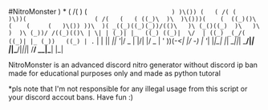 #NitroMonster
    )                       *
 ( /(         )           (  `                       )
 )\()) (   ( /( (         )\))(                   ( /(   (   (
((_)\  )\  )\()))(    (  ((_)()\   (    (     (   )\()) ))\  )(
 _((_)((_)(_))/(()\   )\ (_()((_)  )\   )\ )  )\ (_))/ /((_)(()\
| \| | (_)| |_  ((_) ((_)|  \/  | ((_) _(_/( ((_)| |_ (_))   ((_)
| .` | | ||  _|| '_|/ _ \| |\/| |/ _ \| ' \))(_-<|  _|/ -_) | '_|
|_|\_| |_| \__||_|  \___/|_|  |_|\___/|_||_| /__/ \__|\___| |_|

NitroMonster is an advanced discord nitro generator without discord ip ban made for educational purposes only and made as python tutoral 

*pls note that I'm not responsible for any illegal usage from this script or your discord accout bans. Have fun :)
